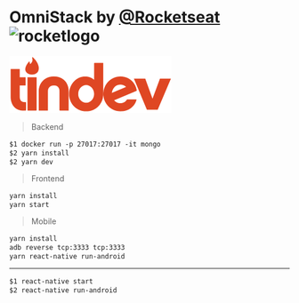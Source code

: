 #  OmniStack by [@Rocketseat][rocketseat] ![rocketlogo][rocketlogo]

![applogo][applogo]

> Backend

```
$1 docker run -p 27017:27017 -it mongo
$2 yarn install
$2 yarn dev
```

> Frontend

```
yarn install
yarn start
```

> Mobile

```
yarn install
adb reverse tcp:3333 tcp:3333
yarn react-native run-android
```

***

```
$1 react-native start
$2 react-native run-android
```


[rocketseat]: https://github.com/rocketseat
[rocketlogo]: https://avatars0.githubusercontent.com/u/28929274?s=50&v=4
[applogo]: /week-8-frontend/assets-mobile/logo@3x.png
